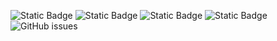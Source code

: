 ![Static Badge](https://img.shields.io/badge/blacklists-60-000000) ![Static Badge](https://img.shields.io/badge/blacklisted-2563679-cc0000) ![Static Badge](https://img.shields.io/badge/whitelisted-2244-00CC00) ![Static Badge](https://img.shields.io/badge/streaming_blacklist-28107-000000) ![GitHub issues](https://img.shields.io/github/issues/fabriziosalmi/blacklists)
